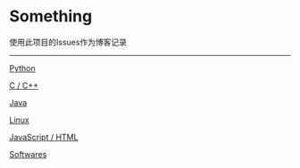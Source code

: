 # Something

使用此项目的Issues作为博客记录

-- -

[Python](https://github.com/HappyYYC/Something/projects/1)

[C / C++](https://github.com/HappyYYC/Something/projects/2)

[Java](https://github.com/HappyYYC/Something/projects/3)

[Linux](https://github.com/HappyYYC/Something/projects/4)

[JavaScript / HTML](https://github.com/HappyYYC/Something/projects/5)

[Softwares](https://github.com/HappyYYC/Something/projects/6)

